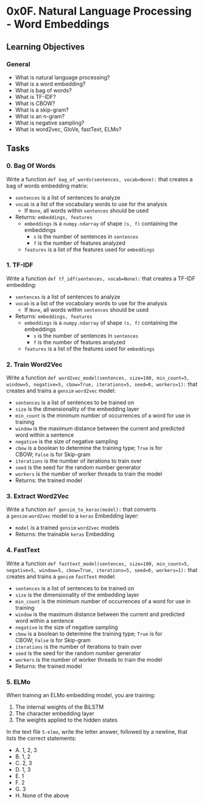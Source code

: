0x0F. Natural Language Processing - Word Embeddings
===================================================

Learning Objectives
-------------------
### General

-   What is natural language processing?
-   What is a word embedding?
-   What is bag of words?
-   What is TF-IDF?
-   What is CBOW?
-   What is a skip-gram?
-   What is an n-gram?
-   What is negative sampling?
-   What is word2vec, GloVe, fastText, ELMo?

Tasks
-----
### 0\. Bag Of Words

Write a function `def bag_of_words(sentences, vocab=None):` that creates a bag of words embedding matrix:

-   `sentences` is a list of sentences to analyze
-   `vocab` is a list of the vocabulary words to use for the analysis
    -   If `None`, all words within `sentences` should be used
-   Returns: `embeddings, features`
    -   `embeddings` is a `numpy.ndarray` of shape `(s, f)` containing the embeddings
        -   `s` is the number of sentences in `sentences`
        -   `f` is the number of features analyzed
    -   `features` is a list of the features used for `embeddings`

### 1\. TF-IDF

Write a function `def tf_idf(sentences, vocab=None):` that creates a TF-IDF embedding:

-   `sentences` is a list of sentences to analyze
-   `vocab` is a list of the vocabulary words to use for the analysis
    -   If `None`, all words within `sentences` should be used
-   Returns: `embeddings, features`
    -   `embeddings` is a `numpy.ndarray` of shape `(s, f)` containing the embeddings
        -   `s` is the number of sentences in `sentences`
        -   `f` is the number of features analyzed
    -   `features` is a list of the features used for `embeddings`

### 2\. Train Word2Vec

Write a function `def word2vec_model(sentences, size=100, min_count=5, window=5, negative=5, cbow=True, iterations=5, seed=0, workers=1):` that creates and trains a `gensim` `word2vec` model:

-   `sentences` is a list of sentences to be trained on
-   `size` is the dimensionality of the embedding layer
-   `min_count` is the minimum number of occurrences of a word for use in training
-   `window` is the maximum distance between the current and predicted word within a sentence
-   `negative` is the size of negative sampling
-   `cbow` is a boolean to determine the training type; `True` is for CBOW; `False` is for Skip-gram
-   `iterations` is the number of iterations to train over
-   `seed` is the seed for the random number generator
-   `workers` is the number of worker threads to train the model
-   Returns: the trained model

### 3\. Extract Word2Vec

Write a function `def gensim_to_keras(model):` that converts a `gensim` `word2vec` model to a `keras` Embedding layer:

-   `model` is a trained `gensim` `word2vec` models
-   Returns: the trainable `keras` Embedding

### 4\. FastText

Write a function `def fasttext_model(sentences, size=100, min_count=5, negative=5, window=5, cbow=True, iterations=5, seed=0, workers=1):` that creates and trains a `genism` `fastText` model:

-   `sentences` is a list of sentences to be trained on
-   `size` is the dimensionality of the embedding layer
-   `min_count` is the minimum number of occurrences of a word for use in training
-   `window` is the maximum distance between the current and predicted word within a sentence
-   `negative` is the size of negative sampling
-   `cbow` is a boolean to determine the training type; `True` is for CBOW; `False` is for Skip-gram
-   `iterations` is the number of iterations to train over
-   `seed` is the seed for the random number generator
-   `workers` is the number of worker threads to train the model
-   Returns: the trained model

### 5\. ELMo

When training an ELMo embedding model, you are training:

1.  The internal weights of the BiLSTM
2.  The character embedding layer
3.  The weights applied to the hidden states

In the text file `5-elmo`, write the letter answer, followed by a newline, that lists the correct statements:

-   A. 1, 2, 3
-   B. 1, 2
-   C. 2, 3
-   D. 1, 3
-   E. 1
-   F. 2
-   G. 3
-   H. None of the above
